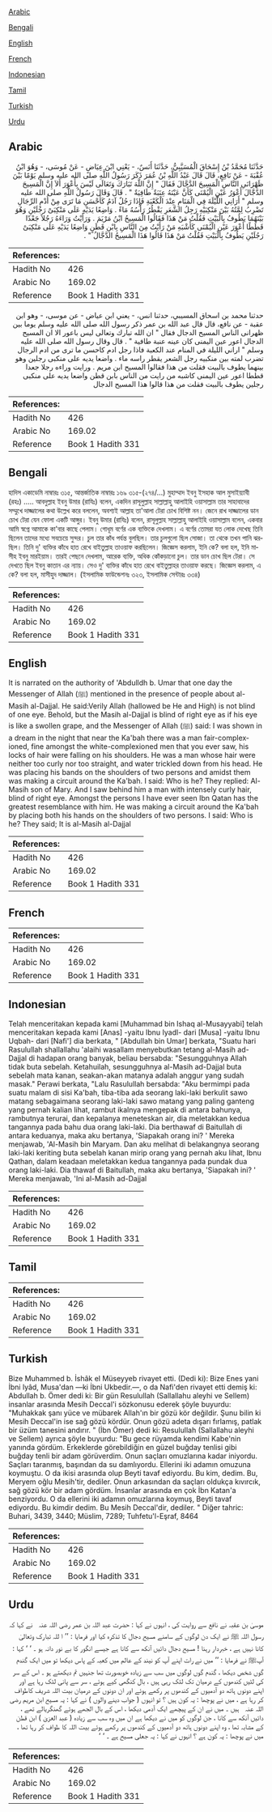 [Arabic](#arabic)

[Bengali](#bengali)

[English](#english)

[French](#french)

[Indonesian](#indonesian)

[Tamil](#tamil)

[Turkish](#turkish)

[Urdu](#urdu)

## Arabic


<div dir="rtl" lang="ar" style={{fontSize:'larger',backgroundColor:'#f8f9fa',padding:20}}>
حَدَّثَنَا مُحَمَّدُ بْنُ إِسْحَاقَ الْمُسَيَّبِيُّ، حَدَّثَنَا أَنَسٌ، - يَعْنِي ابْنَ عِيَاضٍ - عَنْ مُوسَى، - وَهُوَ ابْنُ عُقْبَةَ - عَنْ نَافِعٍ، قَالَ قَالَ عَبْدُ اللَّهِ بْنُ عُمَرَ ذَكَرَ رَسُولُ اللَّهِ صلى الله عليه وسلم يَوْمًا بَيْنَ ظَهْرَانَىِ النَّاسِ الْمَسِيحَ الدَّجَّالَ فَقَالَ ‏"‏ إِنَّ اللَّهَ تَبَارَكَ وَتَعَالَى لَيْسَ بِأَعْوَرَ أَلاَ إِنَّ الْمَسِيحَ الدَّجَّالَ أَعْوَرُ عَيْنِ الْيُمْنَى كَأَنَّ عَيْنَهُ عِنَبَةٌ طَافِيَةٌ ‏"‏ ‏.‏ قَالَ وَقَالَ رَسُولُ اللَّهِ صلى الله عليه وسلم ‏"‏ أَرَانِي اللَّيْلَةَ فِي الْمَنَامِ عِنْدَ الْكَعْبَةِ فَإِذَا رَجُلٌ آدَمُ كَأَحْسَنِ مَا تَرَى مِنْ أُدْمِ الرِّجَالِ تَضْرِبُ لِمَّتُهُ بَيْنَ مَنْكِبَيْهِ رَجِلُ الشَّعَرِ يَقْطُرُ رَأْسُهُ مَاءً ‏.‏ وَاضِعًا يَدَيْهِ عَلَى مَنْكِبَىْ رَجُلَيْنِ وَهُوَ بَيْنَهُمَا يَطُوفُ بِالْبَيْتِ فَقُلْتُ مَنْ هَذَا فَقَالُوا الْمَسِيحُ ابْنُ مَرْيَمَ ‏.‏ وَرَأَيْتُ وَرَاءَهُ رَجُلاً جَعْدًا قَطَطًا أَعْوَرَ عَيْنِ الْيُمْنَى كَأَشْبَهِ مَنْ رَأَيْتُ مِنَ النَّاسِ بِابْنِ قَطَنٍ وَاضِعًا يَدَيْهِ عَلَى مَنْكِبَىْ رَجُلَيْنِ يَطُوفُ بِالْبَيْتِ فَقُلْتُ مَنْ هَذَا قَالُوا هَذَا الْمَسِيحُ الدَّجَّالُ ‏"‏ ‏.‏
</div>
<div style={{backgroundColor:'#f8f9fa',padding:20, marginBottom: 10}}><table> <thead> <tr> <th>References:</th> <th></th> </tr> </thead> <tbody><tr><td>Hadith No</td><td>426</td></tr><tr><td>Arabic No</td><td>169.02</td></tr><tr><td>Reference</td><td>Book 1 Hadith 331</td></tr></tbody></table></div>


<div dir="rtl" lang="ar" style={{fontSize:'larger',backgroundColor:'#f8f9fa',padding:20}}>
حدثنا محمد بن اسحاق المسيبي، حدثنا انس، - يعني ابن عياض - عن موسى، - وهو ابن عقبة - عن نافع، قال قال عبد الله بن عمر ذكر رسول الله صلى الله عليه وسلم يوما بين ظهرانى الناس المسيح الدجال فقال " ان الله تبارك وتعالى ليس باعور الا ان المسيح الدجال اعور عين اليمنى كان عينه عنبة طافية " . قال وقال رسول الله صلى الله عليه وسلم " اراني الليلة في المنام عند الكعبة فاذا رجل ادم كاحسن ما ترى من ادم الرجال تضرب لمته بين منكبيه رجل الشعر يقطر راسه ماء . واضعا يديه على منكبى رجلين وهو بينهما يطوف بالبيت فقلت من هذا فقالوا المسيح ابن مريم . ورايت وراءه رجلا جعدا قططا اعور عين اليمنى كاشبه من رايت من الناس بابن قطن واضعا يديه على منكبى رجلين يطوف بالبيت فقلت من هذا قالوا هذا المسيح الدجال
</div>
<div style={{backgroundColor:'#f8f9fa',padding:20, marginBottom: 10}}><table> <thead> <tr> <th>References:</th> <th></th> </tr> </thead> <tbody><tr><td>Hadith No</td><td>426</td></tr><tr><td>Arabic No</td><td>169.02</td></tr><tr><td>Reference</td><td>Book 1 Hadith 331</td></tr></tbody></table></div>

## Bengali


<div dir="ltr" lang="bn" style={{fontSize:'larger',backgroundColor:'#f8f9fa',padding:20}}>
হাদিস একাডেমি নাম্বারঃ ৩১৫, আন্তর্জাতিক নাম্বারঃ ১৬৯ ৩১৫-(২৭৪/...) মুহাম্মাদ ইবনু ইসহাক আল মুসাইয়্যাবী (রহঃ) ..... আবদুল্লাহ ইবনু উমার (রাযিঃ) বলেন, একদিন রাসূলুল্লাহ সাল্লাল্লাহু আলাইহি ওয়াসাল্লাম তার সাহাবাদের সম্মুখে দাজ্জালের কথা উল্লেখ করে বললেন, অবশ্যই আল্লাহ তা'আলা টেরা চোখ বিশিষ্ট নন। জেনে রাখ দাজ্জালের ডান চোখ টেরা যেন ফোলা একটি আঙ্গুর। ইবনু উমার (রাযিঃ) বলেন, রাসূলুল্লাহ সাল্লাল্লাহু আলাইহি ওয়াসাল্লাম বলেন, একবার আমি স্বপ্নে আমাকে কা'বার কাছে পেলাম। গোধূম বর্ণের এক ব্যক্তিকে দেখলাম। এ বর্ণের তোমরা যত লোক দেখেছ তিনি ছিলেন তাদের মধ্যে সবচেয়ে সুন্দর। চুল তার কাঁধ পর্যন্ত বুলছিল। তার চুলগুলো ছিল সোজা। তা থেকে তখন পানি ঝরছিল। তিনি দু' ব্যক্তির কাঁধে হাত রেখে বাইতুল্লাহ তাওয়াফ করছিলেন। জিজ্ঞেস করলাম, ইনি কে? বলা হল, ইনি মাসীহ ইবনু মারইয়াম। তারই পেছনে দেখলাম, আরেক ব্যক্তি, অধিক কোঁকড়ানো চুল। তার ডান চোখ ছিল টেরা। সে দেখতে ছিল ইবনু কাতান এর ন্যায়। সেও দু' ব্যক্তির কাঁধে হাত রেখে বাইতুল্লাহর তাওয়াফ করছে। জিজ্ঞেস করলাম, এ কে? বলা হল, মাসীহুদ দাজ্জাল। (ইসলামিক ফাউন্ডেশনঃ ৩২৩, ইসলামিক সেন্টারঃ ৩৩৪)
</div>
<div style={{backgroundColor:'#f8f9fa',padding:20, marginBottom: 10}}><table> <thead> <tr> <th>References:</th> <th></th> </tr> </thead> <tbody><tr><td>Hadith No</td><td>426</td></tr><tr><td>Arabic No</td><td>169.02</td></tr><tr><td>Reference</td><td>Book 1 Hadith 331</td></tr></tbody></table></div>

## English


<div dir="ltr" lang="en" style={{fontSize:'larger',backgroundColor:'#f8f9fa',padding:20}}>
It is narrated on the authority of 'Abdulldh b. Umar that one day the Messenger of Allah (ﷺ) mentioned in the presence of people about al-Masih al-Dajjal. He said:Verily Allah (hallowed be He and High) is not blind of one eye. Behold, but the Masih al-Dajjal is blind of right eye as if his eye is like a swollen grape, and the Messenger of Allah (ﷺ) said: I was shown in a dream in the night that near the Ka'bah there was a man fair-complexioned, fine amongst the white-complexioned men that you ever saw, his locks of hair were falling on his shoulders. He was a man whose hair were neither too curly nor too straight, and water trickled down from his head. He was placing his bands on the shoulders of two persons and amidst them was making a circuit around the Ka'bah. I said: Who is he? They replied: Al-Masih son of Mary. And I saw behind him a man with intensely curly hair, blind of right eye. Amongst the persons I have ever seen Ibn Qatan has the greatest resemblance with him. He was making a circuit around the Ka'bah by placing both his hands on the shoulders of two persons. I said: Who is he? They said; It is al-Masih al-Dajjal
</div>
<div style={{backgroundColor:'#f8f9fa',padding:20, marginBottom: 10}}><table> <thead> <tr> <th>References:</th> <th></th> </tr> </thead> <tbody><tr><td>Hadith No</td><td>426</td></tr><tr><td>Arabic No</td><td>169.02</td></tr><tr><td>Reference</td><td>Book 1 Hadith 331</td></tr></tbody></table></div>

## French


<div dir="ltr" lang="fr" style={{fontSize:'larger',backgroundColor:'#f8f9fa',padding:20}}>

</div>
<div style={{backgroundColor:'#f8f9fa',padding:20, marginBottom: 10}}><table> <thead> <tr> <th>References:</th> <th></th> </tr> </thead> <tbody><tr><td>Hadith No</td><td>426</td></tr><tr><td>Arabic No</td><td>169.02</td></tr><tr><td>Reference</td><td>Book 1 Hadith 331</td></tr></tbody></table></div>

## Indonesian


<div dir="ltr" lang="id" style={{fontSize:'larger',backgroundColor:'#f8f9fa',padding:20}}>
Telah menceritakan kepada kami [Muhammad bin Ishaq al-Musayyabi] telah menceritakan kepada kami [Anas] -yaitu Ibnu Iyadl- dari [Musa] -yaitu Ibnu Uqbah- dari [Nafi'] dia berkata, " [Abdullah bin Umar] berkata, "Suatu hari Rasulullah shallallahu 'alaihi wasallam menyebutkan tetang al-Masih ad-Dajjal di hadapan orang banyak, beliau bersabda: "Sesungguhnya Allah tidak buta sebelah. Ketahuilah, sesungguhnya al-Masih ad-Dajjal buta sebelah mata kanan, seakan-akan matanya adalah anggur yang sudah masak." Perawi berkata, "Lalu Rasulullah bersabda: "Aku bermimpi pada suatu malam di sisi Ka'bah, tiba-tiba ada seorang laki-laki berkulit sawo matang sebagaimana seorang laki-laki sawo matang yang paling ganteng yang pernah kalian lihat, rambut ikalnya mengepak di antara bahunya, rambutnya terurai, dan kepalanya meneteskan air, dia meletakkan kedua tangannya pada bahu dua orang laki-laki. Dia berthawaf di Baitullah di antara keduanya, maka aku bertanya, 'Siapakah orang ini? ' Mereka menjawab, 'Al-Masih bin Maryam. Dan aku melihat di belakangnya seorang laki-laki keriting buta sebelah kanan mirip orang yang pernah aku lihat, Ibnu Qathan, dalam keadaan meletakkan kedua tangannya pada pundak dua orang laki-laki. Dia thawaf di Baitullah, maka aku bertanya, 'Siapakah ini? ' Mereka menjawab, 'Ini al-Masih ad-Dajjal
</div>
<div style={{backgroundColor:'#f8f9fa',padding:20, marginBottom: 10}}><table> <thead> <tr> <th>References:</th> <th></th> </tr> </thead> <tbody><tr><td>Hadith No</td><td>426</td></tr><tr><td>Arabic No</td><td>169.02</td></tr><tr><td>Reference</td><td>Book 1 Hadith 331</td></tr></tbody></table></div>

## Tamil


<div dir="ltr" lang="ta" style={{fontSize:'larger',backgroundColor:'#f8f9fa',padding:20}}>

</div>
<div style={{backgroundColor:'#f8f9fa',padding:20, marginBottom: 10}}><table> <thead> <tr> <th>References:</th> <th></th> </tr> </thead> <tbody><tr><td>Hadith No</td><td>426</td></tr><tr><td>Arabic No</td><td>169.02</td></tr><tr><td>Reference</td><td>Book 1 Hadith 331</td></tr></tbody></table></div>

## Turkish


<div dir="ltr" lang="tr" style={{fontSize:'larger',backgroundColor:'#f8f9fa',padding:20}}>
Bize Muhammed b. İshâk el Müseyyeb rivayet etti. (Dedi ki): Bize Enes yani İbni lyâd, Musa'dan —ki İbni Ukbedir.—, o da Nafi'den rivayet etti demiş ki: Abdullah b. Ömer dedi ki: Bir gün Resulullah (Sallallahu aleyhi ve Sellem) insanlar arasında Mesih Deccal'i sözkonusu ederek şöyle buyurdu: "Muhakkak şanı yüce ve mübarek Allah'ın bir gözü kör değildir. Şunu bilin ki Mesih Deccal'in ise sağ gözü kördür. Onun gözü adeta dışarı fırlamış, patlak bir üzüm tanesini andırır. " (İbn Ömer) dedi ki: Resulullah (Sallallahu aleyhi ve Sellem) ayrıca şöyle buyurdu: "Bu gece rüyamda kendimi Kabe'nin yanında gördüm. Erkeklerde görebildiğin en güzel buğday tenlisi gibi buğday tenli bir adam görüverdim. Onun saçları omuzlarına kadar iniyordu. Saçları taranmış, başından da su damlıyordu. Ellerini iki adamın omuzuna koymuştu. O da ikisi arasında olup Beyti tavaf ediyordu. Bu kim, dedim. Bu, Meryem oğlu Mesih'tir, dediler. Onun arkasından da saçları oldukça kıvırcık, sağ gözü kör bir adam gördüm. İnsanlar arasında en çok İbn Katan'a benziyordu. O da ellerini iki adamın omuzlarına koymuş, Beyti tavaf ediyordu. Bu kimdir dedim. Bu Mesih Deccal'dir, dediler. " Diğer tahric: Buhari, 3439, 3440; Müslim, 7289; Tuhfetu'l-Eşraf, 8464
</div>
<div style={{backgroundColor:'#f8f9fa',padding:20, marginBottom: 10}}><table> <thead> <tr> <th>References:</th> <th></th> </tr> </thead> <tbody><tr><td>Hadith No</td><td>426</td></tr><tr><td>Arabic No</td><td>169.02</td></tr><tr><td>Reference</td><td>Book 1 Hadith 331</td></tr></tbody></table></div>

## Urdu


<div dir="rtl" lang="ur" style={{fontSize:'larger',backgroundColor:'#f8f9fa',padding:20}}>
موسیٰ بن عقبہ نے نافع سے روایت کی ، انہوں نے کہا : حضرت عبد اللہ بن عمر ‌رضی ‌اللہ ‌عنہ ‌ ‌ نے کہا کہ رسول اللہ ﷺ نے ایک دن لوگوں کے سامنے مسیح دجال کا تذکرہ کیا اور فرمایا : ’’ ا للہ تبارک وتعالیٰ کانا نہیں ہے ، خبردار رہنا ! مسیح دجال دائیں آنکھ سے کانا ہے جیسے انگور کا بے نور دانہ ہو ۔ ‘ ‘ کہا : آپﷺ نے فرمایا : ’’ میں نے رات اپنے آپ کو نیند کے عالم میں کعبہ کے پاس دیکھا تو میں ایک گندم گوں شخص دیکھا ، گندم گوں لوگوں میں سب سے زیادہ خوبصورت تھا جنہیں تم دیکھتے ہو ۔ اس کے سر کی لٹیں کندھوں کے درمیان تک لٹک رہی ہیں ، بال کنگھی کیے ہوئے ، سر سے پانی لٹک رہا ہے اور اپنے دونوں ہاتھ دو آدمیوں کے کندھوں پر رکھے ہوئے اور ان دونوں کے درمیان بیت اللہ شریف کاطواف کر رہا ہے ، میں نے پوچھا : یہ کون ہیں ؟ تو انہوں ( جواب دینے والوں ) نے کہا : یہ مسیح ابن مریم ‌رضی ‌اللہ ‌عنہ ‌ ‌ ہیں ۔ میں نے ان کے پیچھے ایک آدمی دیکھا ، اس کے بال الجھے ہوئے گھنگریالے تھے ، دائیں آنکھ سے کانا ، جن لوگوں کو میں نے دیکھا ہے ان میں وہ سب سے زیادہ ( عبد العزیٰ ) ابن قطن کے مشابہ تھا ، وہ اپنے دونوں ہاتھ دو آدمیوں کے کندھوں پر رکھے ہوئے بیت اللہ کا طواف کر رہا تھا ، میں نے پوچھا : یہ کون ہے ؟ انہوں نے کہا : یہ جعلی مسیح ہے ۔ ‘ ‘
</div>
<div style={{backgroundColor:'#f8f9fa',padding:20, marginBottom: 10}}><table> <thead> <tr> <th>References:</th> <th></th> </tr> </thead> <tbody><tr><td>Hadith No</td><td>426</td></tr><tr><td>Arabic No</td><td>169.02</td></tr><tr><td>Reference</td><td>Book 1 Hadith 331</td></tr></tbody></table></div>